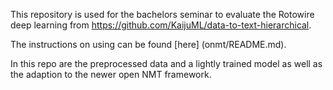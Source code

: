 This repository is used for the bachelors seminar to evaluate the Rotowire deep learning from https://github.com/KaijuML/data-to-text-hierarchical.

The instructions on using can be found [here] (onmt/README.md).

In this repo are the preprocessed data and a lightly trained model as well as the adaption to the newer open NMT framework.